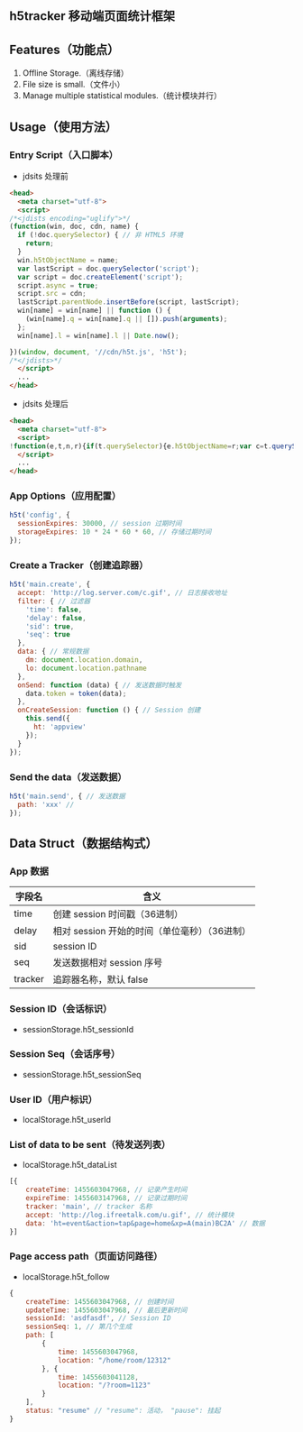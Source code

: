 h5tracker 移动端页面统计框架
-----

## Features（功能点）

1. Offline Storage.（离线存储）
2. File size is small.（文件小）
3. Manage multiple statistical modules.（统计模块并行）

## Usage（使用方法）

### Entry Script（入口脚本）

+ jdsits 处理前

```html
<head>
  <meta charset="utf-8">
  <script>
/*<jdists encoding="uglify">*/
(function(win, doc, cdn, name) {
  if (!doc.querySelector) { // 非 HTML5 环境
    return;
  }
  win.h5tObjectName = name;
  var lastScript = doc.querySelector('script');
  var script = doc.createElement('script');
  script.async = true;
  script.src = cdn;
  lastScript.parentNode.insertBefore(script, lastScript);
  win[name] = win[name] || function () {
    (win[name].q = win[name].q || []).push(arguments);
  };
  win[name].l = win[name].l || Date.now();

})(window, document, '//cdn/h5t.js', 'h5t');
/*</jdists>*/
  </script>
  ...
</head>
```

+ jdsits 处理后

```html
<head>
  <meta charset="utf-8">
  <script>
!function(e,t,n,r){if(t.querySelector){e.h5tObjectName=r;var c=t.querySelector("script"),o=t.createElement("script");o.async=!0,o.src=n,c.parentNode.insertBefore(o,c),e[r]=e[r]||function(){(e[r].q=e[r].q||[]).push(arguments)},e[r].l=e[r].l||Date.now()}}(window,document,"//cdn/h5t.js","h5t");
  </script>
  ...
</head>
```

### App Options（应用配置）

```js
h5t('config', {
  sessionExpires: 30000, // session 过期时间
  storageExpires: 10 * 24 * 60 * 60, // 存储过期时间
});
```

### Create a Tracker（创建追踪器）

```js
h5t('main.create', {
  accept: 'http://log.server.com/c.gif', // 日志接收地址
  filter: { // 过滤器
    'time': false,
    'delay': false,
    'sid': true,
    'seq': true
  },
  data: { // 常规数据
    dm: document.location.domain,
    lo: document.location.pathname
  },
  onSend: function (data) { // 发送数据时触发
    data.token = token(data);
  },
  onCreateSession: function () { // Session 创建
    this.send({
      ht: 'appview'
    });
  }
});
```

### Send the data（发送数据）

```js
h5t('main.send', { // 发送数据
  path: 'xxx' //
});
```
## Data Struct（数据结构式）

### App 数据

字段名 |含义
-------|----------
time   |创建 session 时间戳（36进制）
delay  |相对 session 开始的时间（单位毫秒）（36进制）
sid    |session ID
seq    |发送数据相对 session 序号
tracker|追踪器名称，默认 false

### Session ID（会话标识）

+ sessionStorage.h5t_sessionId

### Session Seq（会话序号）

+ sessionStorage.h5t_sessionSeq

### User ID（用户标识）

+ localStorage.h5t_userId

### List of data to be sent（待发送列表）

+ localStorage.h5t_dataList

```js
[{
	createTime: 1455603047968, // 记录产生时间
	expireTime: 1455603147968, // 记录过期时间
	tracker: 'main', // tracker 名称
	accept: 'http://log.ifreetalk.com/u.gif', // 统计模块
	data: 'ht=event&action=tap&page=home&xp=A(main)BC2A' // 数据
}]
```

### Page access path（页面访问路径）

+ localStorage.h5t_follow

```js
{
	createTime: 1455603047968, // 创建时间
	updateTime: 1455603047968, // 最后更新时间
	sessionId: 'asdfasdf', // Session ID
	sessionSeq: 1, // 第几个生成
	path: [
		{
			time: 1455603047968,
			location: "/home/room/12312"
		}, {
			time: 1455603041128,
			location: "/?room=1123"
		}
	],
	status: "resume" // "resume": 活动， "pause": 挂起
}
```